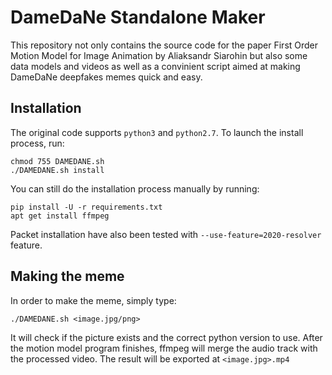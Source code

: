 # DameDaNe Standalone Maker

This repository not only contains the source code for the paper First Order Motion Model for Image Animation by Aliaksandr Siarohin but also some data models and videos as well as a convinient script aimed at making DameDaNe deepfakes memes quick and easy.

## Installation

The original code supports ```python3``` and ```python2.7```. To launch the install process, run:
```
chmod 755 DAMEDANE.sh
./DAMEDANE.sh install
```
You can still do the installation process manually by running:
```
pip install -U -r requirements.txt
apt get install ffmpeg
```
Packet installation have also been tested with ```--use-feature=2020-resolver``` feature.

## Making the meme

In order to make the meme, simply type:
```
./DAMEDANE.sh <image.jpg/png>
```
It will check if the picture exists and the correct python version to use.
After the motion model program finishes, ffmpeg will merge the audio track with the processed video.
The result will be exported at ```<image.jpg>.mp4```
